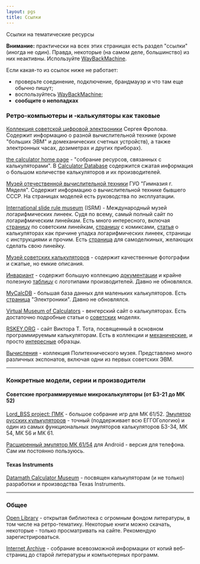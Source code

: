 ```yaml
---
layout: pgs
title: Ссылки
---
```

Ссылки на тематические ресурсы

**Внимание:** практически на всех этих страницах есть раздел "ссылки" (иногда не один). Правда, некоторые (на самом деле, большинство) из них неактивны. Используйте [WayBackMachine](http://web.archive.org/).

Если какая-то из ссылок ниже не работает:
- проверьте соединение, подключение, брандмауэр и что там еще обычно пишут;
- воспользуйтесь [WayBackMachine](http://web.archive.org/);
- **сообщите о неполадках**



### Ретро-компьютеры и -калькуляторы как таковые

[Коллекция советской цифровой электроники](http://www.leningrad.su/museum/main.php?lang=1) Сергея Фролова. Содержит информацию о разной вычислительной технике (кроме "больших ЭВМ" и домеханических счетных устройств), а также электронных часах, дозиметрах и других приборах).

[the calculator home page](https://www.calculator.org/) - "собрание ресурсов, связанных с калькуляторами". В [Calculator Database](https://www.calculator.org/ManufacturerList.html) содержится сжатая информация о большом количестве калькуляторов и их производителей.

[Музей отечественной вычислительной техники](http://myadel-gimnaz.by/museum) ГУО "Гимназия г. Мяделя". Содержит информацию о вычислительной технике бывшего СССР. На страницах моделей есть руководства по эксплуатации.

[International slide rule museum](https://sliderulemuseum.com) (ISRM) - Международный музей логарифмических линеек. Судя по всему, самый полный сайт по логарифмическим линейкам. Есть много интересного, включая [страницу](https://sliderulemuseum.com/Soviet.shtml) по советским линейкам, [страницу](https://sliderulemuseum.com/Comics.shtml) с комиксами, [статья](https://sliderulemuseum.com/Calculators.shtml) о калькуляторах как причине упадка логарифмических линеек, страницы с инструкциями и прочим. Есть [страница](https://sliderulemuseum.com/SR_Scales.shtml) для самоделкиных, желающих сделать свою линейку. 

[Музей советских калькуляторов](https://elektronika.su/) - содержит качественные фотографии и сжатые, но емкие описания.

[Инвариант](https://electronika-5.ru/) - содержит большую коллекцию [документации](https://electronika-5.ru/calc/index.php?page=doc_calc) и крайне полезную [таблицу](https://electronika-5.ru/calc/index.php?page=factories) с логотипами производителей. Давно не обновлялся.

[MyCalcDB](http://mycalcdb.free.fr/) - большая база данных для маленьких калькуляторов. Есть [страница](http://mycalcdb.free.fr/main.php?l=0&b=140) "Электроники". Давно не обновлялся.

[Virtual Museum of Calculators](http://www.arithmomuseum.com/?&lang=en) - венгерский сайт о калькуляторах. Есть достаточно подробные статьи о [советских](http://www.arithmomuseum.com/album.php?ao=17&lang=en) моделях.

[RSKEY.ORG](https://www.rskey.org/CMS/) - сайт Виктора Т. Тота, посвященный в основном программируемым калькуляторам. Есть в коллекции и [механические](https://www.rskey.org/CMS/exhibit-hall?view=article&id=113), и просто [интересные](https://www.rskey.org/CMS/exhibit-hall?view=article&id=114) образцы.

[Вычисления](https://polymus.ru/collection/category/vychisleniya?group=vychisleniya) - коллекция Политехнического музея. Представлено много различных экспонатов, включая одни из первых советских ЭВМ.



---

### Конкретные модели, серии и производители

#### Советские программируемые микрокалькуляторы (от Б3-21 до МК 52)

[Lord_BSS project: ПМК](https://lordbss.narod.ru/pmk.html) - большое собрание игр для МК 61/52.
[Эмулятор русских кулькуляторов](https://mk-61.moy.su/emulator.html) - точный (поддерживает всю ЕГГОГологию) и один из самых функциональных эмуляторов калькуляторов Б3-34, МК 54, МК 56 и МК 61.

[Расширенный эмулятор МК 61/54](https://play.google.com/store/apps/details?id=com.cax.pmk.ext&hl=ru) для Android - версия для телефона. Сам им постоянно пользуюсь.

#### Texas Instruments

[Datamath Calculator Museum](http://www.datamath.org/) - посвящен калькуляторам (и не только) разработки и производства Texas Instruments. 

---


### Общее

[Open Library](https://openlibrary.org/) - открытая библиотека с огромным фондом литературы, в том числе на ретро-тематику. Некоторые книги можно скачать, некоторые - только просматривать на сайте. Рекомендую зарегистрироваться.

[Internet Archive](https://archive.org/) - собрание всевозможной информации от копий веб-страниц до старой литературы и компьютерных программ.


